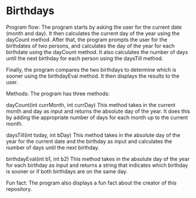 # Birthdays
Program flow:
The program starts by asking the user for the current date (month and day). It then calculates the current day of the year using the dayCount method. After that, the program prompts the user for the birthdates of two persons, and calculates the day of the year for each birthdate using the dayCount method. It also calculates the number of days until the next birthday for each person using the daysTill method.

Finally, the program compares the two birthdays to determine which is sooner using the birthdayEval method. It then displays the results to the user.

Methods:
The program has three methods:

dayCount(int currMonth, int currDay)
This method takes in the current month and day as input and returns the absolute day of the year. It does this by adding the appropriate number of days for each month up to the current month.

daysTill(int today, int bDay)
This method takes in the absolute day of the year for the current date and the birthday as input and calculates the number of days until the next birthday.

birthdayEval(int b1, int b2)
This method takes in the absolute day of the year for each birthday as input and returns a string that indicates which birthday is sooner or if both birthdays are on the same day.

Fun fact:
The program also displays a fun fact about the creator of this repository. 

